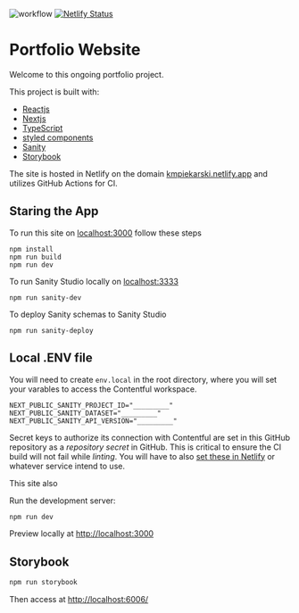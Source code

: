 ![workflow](https://github.com/kmpiekarski/react-kmpiekarski/actions/workflows/ci.yml/badge.svg?event=push)
[![Netlify Status](https://api.netlify.com/api/v1/badges/70335938-a96e-4fcb-b416-c0284871169d/deploy-status)](https://app.netlify.com/sites/kmpiekarski/deploys)

# Portfolio Website

Welcome to this ongoing portfolio project.

This project is built with:

- [Reactjs](https://reactjs.org/)
- [Nextjs](https://nextjs.org/learn/)
- [TypeScript](https://www.typescriptlang.org/)
- [styled components](https://www.styled-components.com/)
- [Sanity](https://sanity.io)
- [Storybook](https://storybook.js.org/)

The site is hosted in Netlify on the domain [kmpiekarski.netlify.app](https://kmpiekarski.netlify.app) and utilizes GitHub Actions for CI.

## Staring the App

To run this site on [localhost:3000](http://localhost:3000) follow these steps

```
npm install
npm run build
npm run dev
```

To run Sanity Studio locally on [localhost:3333](http://localhost:3333)

```
npm run sanity-dev
```

To deploy Sanity schemas to Sanity Studio

```
npm run sanity-deploy
```

## Local .ENV file

You will need to create `env.local` in the root directory, where you will set your varables to access the Contentful workspace.

```
NEXT_PUBLIC_SANITY_PROJECT_ID="_________"
NEXT_PUBLIC_SANITY_DATASET="_________"
NEXT_PUBLIC_SANITY_API_VERSION="_________"
```

Secret keys to authorize its connection with Contentful are set in this GitHub repository as a _repository secret_ in GitHub. This is critical to ensure the CI build will not fail while _linting_. You will have to also [set these in Netlify](https://docs.netlify.com/environment-variables/overview/) or whatever service intend to use.

This site also

Run the development server:

```bash
npm run dev
```

Preview locally at [http://localhost:3000](http://localhost:3000)

## Storybook

```bash
npm run storybook
```

Then access at [http://localhost:6006/](http://localhost:6006/)
